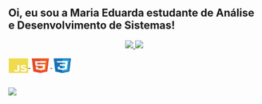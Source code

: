 ##  Oi, eu sou a Maria Eduarda  estudante de Análise e Desenvolvimento de Sistemas!
<div align="center">
  <a href="https://github.com/eduardarosado">
  <img height="180em" src="https://github-readme-stats.vercel.app/api?username=eduardarosado&show_icons=true&theme=jolly&include_all_commits=true&count_private=true"/>
  <img height="180em" src="https://github-readme-stats.vercel.app/api/top-langs/?username=eduardarosado&layout=compact&langs_count=7&theme=jolly"/>
</div>
  

<div style="display: inline_block"><br>
  <img align="center" alt="Rafa-Js" height="30" width="40" src="https://raw.githubusercontent.com/devicons/devicon/master/icons/javascript/javascript-plain.svg">
  <img align="center" alt="Rafa-HTML" height="30" width="40" src="https://raw.githubusercontent.com/devicons/devicon/master/icons/html5/html5-original.svg">
  <img align="center" alt="Rafa-CSS" height="30" width="40" src="https://raw.githubusercontent.com/devicons/devicon/master/icons/css3/css3-original.svg">

   ##
 
<div>
    <a href="https://www.linkedin.com/in/maria-eduarda-r-319952173/" target="_blank"><img src="https://img.shields.io/badge/-LinkedIn-%230077B5?style=for-the-badge&logo=linkedin&logoColor=white" target="_blank"></a> 

</div>
  
